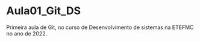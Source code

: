 # Aula01_Git_DS
Primeira aula de Git, no curso de Desenvolvimento de sistemas na ETEFMC no ano de 2022.
